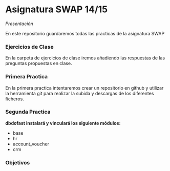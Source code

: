 Asignatura SWAP 14/15
=====================
*Presentación*

En este repositorio guardaremos todas las practicas de la asignatura SWAP

### Ejercicios de Clase
En la carpeta de ejercicios de clase iremos añadiendo las respuestas de las preguntas propuestas en clase.

### Primera Practica
En la primera practica intentaremos crear un repositorio en github y utilizar la herramienta git para realizar la subida y descargas de los diferentes ficheros.

### Segunda Practica
**dbdofast instalará y vinculará los siguiente módulos:**
* base
* hr
* account_voucher
* crm

### Objetivos
